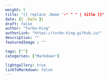 ```yaml
---
weight: 5
title: "{{ replace .Name "-" " " | title }}"
date: {{ .Date }}
draft: false
author: "Turbo-King"
authorLink: "https://turbo-king.github.io/"
description: ""
featuredImage : ""

tags: [""]
categories: ["Markdown"]

lightgallery: true
linkToMarkdown: false
---
```


